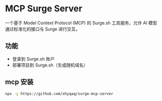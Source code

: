 # MCP Surge Server

一个基于 Model Context Protocol (MCP) 的 Surge.sh 工具服务，允许 AI 模型通过标准化的接口与 Surge 进行交互。

## 功能

- 登录到 Surge.sh 账户
- 部署项目到 Surge.sh（生成随机域名）

## mcp 安装

```bash
npx -y https://github.com/xhyqaq/surge-mcp-server
```


